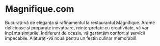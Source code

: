 # Magnifique.com
Bucurați-vă de eleganța și rafinamentul la restaurantul Magnifique. Arome delicioase și preparate inovatoare, reinterpretate cu creativitate, vă vor încânta simțurile. Indiferent de ocazie, vă garantăm confort și servicii impecabile. Alăturați-vă nouă pentru un festin culinar memorabil!
